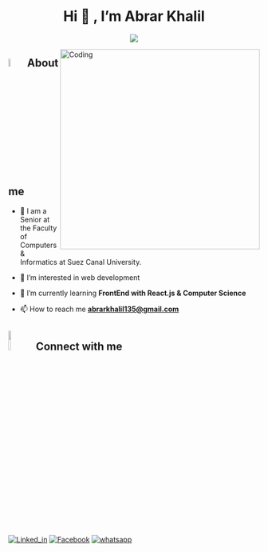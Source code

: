 
<h1 align='center'>Hi 👋 , I’m Abrar Khalil</h1> 

<p align="center">
  <img src="https://readme-typing-svg.demolab.com/?lines=I+am+a+Computer+Scinece+student;Web+Develober;Comptative+programming;Software+Engineering;&font=Fira%20Code&center=true&size=30&width=600&height=150&duration=4000&pause=1000">
</p>
<img align="right" alt="Coding" width="400" src="https://i.pinimg.com/originals/e8/f4/53/e8f453469a3ec97ecd354df465d73913.gif">

## <img src = "https://i.pinimg.com/originals/3f/7e/4e/3f7e4eff7c96e9fe4b8b4b1ff3f7bdb5.gif" width = 6.5%> About me
- 🔭 I am a Senior at the Faculty of Computers & Informatics at Suez Canal University.
  
- 👀 I’m interested in web development
  
- 🌱 I’m currently learning **FrontEnd with React.js & Computer Science**
  
- 📫 How to reach me **abrarkhalil135@gmail.com**


## <img src="https://github.com/7oSkaaa/7oSkaaa/blob/main/Images/Connect-with-me.gif?raw=true" width="10%"> Connect with me
<p align="left">
  <a href='https://www.linkedin.com/in/abrarkhalil26/' target='_blank'><img align="center" src='https://www.svgrepo.com/show/57106/linkedin.svg' alt='Linked_in'/></a>
  <a href='https://www.facebook.com/basma.star.789/' target='_blank'><img align="center" src='https://pixlok.com/wp-content/uploads/2021/12/Facebook-Icon-9imsd.png' alt='Facebook'/></a>
  <a href='' target='_blank'><img align="center" src='https://upload.wikimedia.org/wikipedia/commons/thumb/6/6b/WhatsApp.svg/767px-WhatsApp.svg.png' alt='whatsapp'/></a>
</p>
